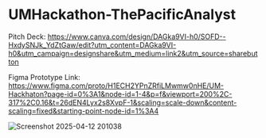 # UMHackathon-ThePacificAnalyst

Pitch Deck: 
https://www.canva.com/design/DAGka9VI-h0/SOFD--HxdySNJk_YdZtGaw/edit?utm_content=DAGka9VI-h0&utm_campaign=designshare&utm_medium=link2&utm_source=sharebutton

Figma Prototype Link: 
https://www.figma.com/proto/H1ECH2YPnZRfiLMwmw0nHE/UM-Hackhaton?page-id=0%3A1&node-id=1-4&p=f&viewport=200%2C-317%2C0.16&t=26dEN4Lyx2s8XvpF-1&scaling=scale-down&content-scaling=fixed&starting-point-node-id=1%3A4


![Screenshot 2025-04-12 201038](https://github.com/user-attachments/assets/b959645a-d340-4c52-b88b-a66b2196e9a0)
